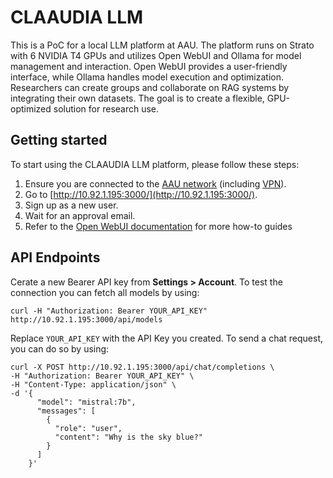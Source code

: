 # CLAAUDIA LLM
This is a PoC for a local LLM platform at AAU. The platform runs on Strato with 6 NVIDIA T4 GPUs and utilizes Open WebUI and Ollama for model management and interaction. Open WebUI provides a user-friendly interface, while Ollama handles model execution and optimization. Researchers can create groups and collaborate on RAG systems by integrating their own datasets. The goal is to create a flexible, GPU-optimized solution for research use.

## Getting started

To start using the CLAAUDIA LLM platform, please follow these steps:

1. Ensure you are connected to the [AAU network](https://www.en.its.aau.dk/instructions/wi-fi) (including [VPN](https://www.en.its.aau.dk/instructions/vpn)).
2. Go to [http://10.92.1.195:3000/](http://10.92.1.195:3000/).
3. Sign up as a new user.
4. Wait for an approval email.
5. Refer to the [Open WebUI documentation](https://docs.openwebui.com/) for more how-to guides

## API Endpoints

Cerate a new Bearer API key from **Settings > Account**. To test the connection you can fetch all models by using:

```
curl -H "Authorization: Bearer YOUR_API_KEY" http://10.92.1.195:3000/api/models
```

Replace `YOUR_API_KEY` with the API Key you created. To send a chat request, you can do so by using:

```
curl -X POST http://10.92.1.195:3000/api/chat/completions \
-H "Authorization: Bearer YOUR_API_KEY" \
-H "Content-Type: application/json" \
-d '{
      "model": "mistral:7b",
      "messages": [
        {
          "role": "user",
          "content": "Why is the sky blue?"
        }
      ]
    }'
```